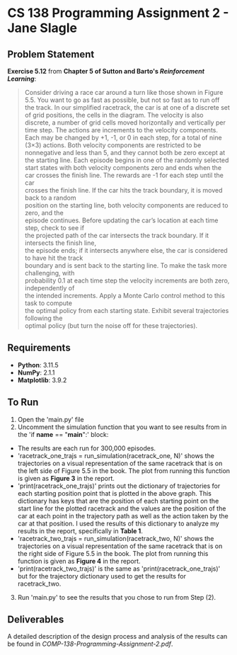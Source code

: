 # CS 138 Programming Assignment 2 - Jane Slagle

## Problem Statement
**Exercise 5.12** from **Chapter 5 of Sutton and Barto's _Reinforcement Learning_**:

> Consider driving a race car around a turn  like those shown in Figure 5.5. You want to go
> as fast as possible, but not so fast as  to run off the track. In our simplified racetrack,
> the car is at one of a discrete set of grid positions, the cells in the diagram. The velocity
> is also discrete, a number of grid cells moved horizontally and vertically per time step.
> The actions are increments to the velocity components. Each may be changed by +1, -1, or 0
> in each step, for a total of nine (3×3) actions. Both velocity components are restricted to
> be nonnegative and less than 5, and they cannot both be zero except at the starting line.
> Each episode begins in one of the randomly selected start states with both velocity components
> zero and ends when the car crosses the finish line. The rewards are -1 for each step until the car  
> crosses the finish line. If the car hits the track boundary, it is moved back to a random  
> position on the starting line, both velocity components are reduced to zero, and the  
> episode continues. Before updating the car’s location at each time step, check to see if  
> the projected path of the car intersects the track boundary. If it intersects the finish line,  
> the episode ends; if it intersects anywhere else, the car is considered to have hit the track  
> boundary and is sent back to the starting line. To make the task more challenging, with  
> probability 0.1 at each time step the velocity increments are both zero, independently of  
> the intended increments. Apply a Monte Carlo control method to this task to compute  
> the optimal policy from each starting state. Exhibit several trajectories following the  
> optimal policy (but turn the noise off for these trajectories).

## Requirements
- **Python**: 3.11.5
- **NumPy**: 2.1.1
- **Matplotlib**: 3.9.2

## To Run
1. Open the 'main.py' file
2. Uncomment the simulation function that you want to see results from in the 'if __name__ == "__main__":' block:
  - The results are each run for 300,000 episodes.
  - 'racetrack_one_trajs = run_simulation(racetrack_one, N)' shows the trajectories on a visual representation of the same racetrack that is on the left side of Figure 5.5 in the book. The plot from running this function is given as **Figure 3** in the report.
  - 'print(racetrack_one_trajs)' prints out the dictionary of trajectories for each starting position point that is plotted in the above graph. This dictionary has keys that are the position of each starting point on the start line for the plotted racetrack and the values are the position of the car at each point in the trajectory path as well as the action taken by the car at that position. I used the results of this dictionary to analyze my results in the report, specifically in **Table 1**.
  - 'racetrack_two_trajs = run_simulation(racetrack_two, N)' shows the trajectories on a visual representation of the same racetrack that is on the right side of Figure 5.5 in the book. The plot from running this function is given as **Figure 4** in the report.
  - 'print(racetrack_two_trajs)' is the same as 'print(racetrack_one_trajs)' but for the trajectory dictionary used to get the results for racetrack_two.
3. Run 'main.py' to see the results that you chose to run from Step (2).

## Deliverables
A detailed description of the design process and analysis of the results can be found in _COMP-138-Programming-Assignment-2.pdf_.
